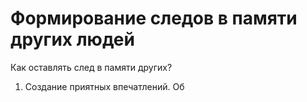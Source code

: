 # Формирование следов в памяти других людей

Как оставлять след в памяти других?
1. Создание приятных впечатлений. Об
